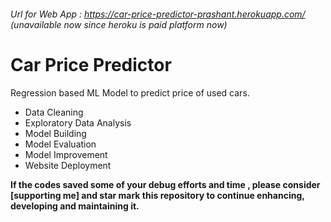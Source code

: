 ###### Url for Web App : https://car-price-predictor-prashant.herokuapp.com/ (unavailable now since heroku is paid platform now)
# Car Price Predictor
Regression based ML Model to predict price of used cars.
 - Data Cleaning
 - Exploratory Data Analysis
 - Model Building
 - Model Evaluation
 - Model Improvement
 - Website Deployment

**If the codes saved some of your debug efforts and time , please consider [supporting me] and star mark this repository to continue enhancing, developing and maintaining it.**
